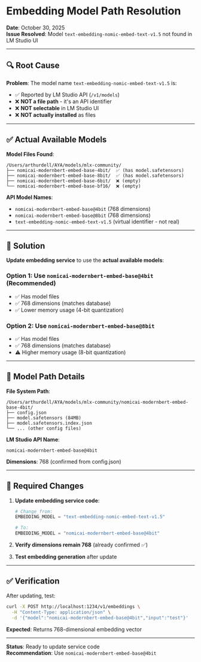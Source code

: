 # Embedding Model Path Resolution

**Date**: October 30, 2025  
**Issue Resolved**: Model `text-embedding-nomic-embed-text-v1.5` not found in LM Studio UI

---

## 🔍 Root Cause

**Problem**: The model name `text-embedding-nomic-embed-text-v1.5` is:
- ✅ Reported by LM Studio API (`/v1/models`)
- ❌ **NOT a file path** - it's an API identifier
- ❌ **NOT selectable** in LM Studio UI
- ❌ **NOT actually installed** as files

---

## ✅ Actual Available Models

**Model Files Found**:
```
/Users/arthurdell/AYA/models/mlx-community/
├── nomicai-modernbert-embed-base-4bit/  ✅ (has model.safetensors)
├── nomicai-modernbert-embed-base-8bit/  ✅ (has model.safetensors)
├── nomicai-modernbert-embed-base-6bit/  ❌ (empty)
└── nomicai-modernbert-embed-base-bf16/  ❌ (empty)
```

**API Model Names**:
- `nomicai-modernbert-embed-base@4bit` (768 dimensions)
- `nomicai-modernbert-embed-base@8bit` (768 dimensions)
- `text-embedding-nomic-embed-text-v1.5` (virtual identifier - not real)

---

## 🎯 Solution

**Update embedding service** to use the **actual available models**:

### Option 1: Use `nomicai-modernbert-embed-base@4bit` (Recommended)
- ✅ Has model files
- ✅ 768 dimensions (matches database)
- ✅ Lower memory usage (4-bit quantization)

### Option 2: Use `nomicai-modernbert-embed-base@8bit`
- ✅ Has model files
- ✅ 768 dimensions (matches database)
- ⚠️ Higher memory usage (8-bit quantization)

---

## 📝 Model Path Details

**File System Path**:
```
/Users/arthurdell/AYA/models/mlx-community/nomicai-modernbert-embed-base-4bit/
├── config.json
├── model.safetensors (84MB)
├── model.safetensors.index.json
└── ... (other config files)
```

**LM Studio API Name**:
```
nomicai-modernbert-embed-base@4bit
```

**Dimensions**: 768 (confirmed from config.json)

---

## 🔧 Required Changes

1. **Update embedding service code**:
   ```python
   # Change from:
   EMBEDDING_MODEL = "text-embedding-nomic-embed-text-v1.5"
   
   # To:
   EMBEDDING_MODEL = "nomicai-modernbert-embed-base@4bit"
   ```

2. **Verify dimensions remain 768** (already confirmed ✅)

3. **Test embedding generation** after update

---

## ✅ Verification

After updating, test:
```bash
curl -X POST http://localhost:1234/v1/embeddings \
  -H "Content-Type: application/json" \
  -d '{"model":"nomicai-modernbert-embed-base@4bit","input":"test"}'
```

**Expected**: Returns 768-dimensional embedding vector

---

**Status**: Ready to update service code  
**Recommendation**: Use `nomicai-modernbert-embed-base@4bit`


